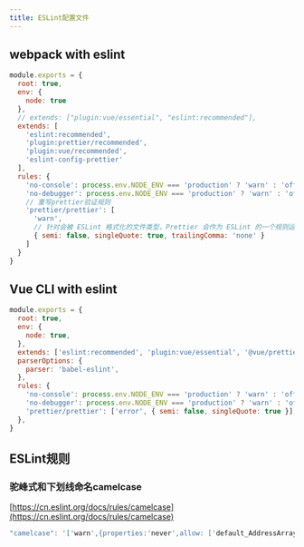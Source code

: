 ```yaml
---
title: ESLint配置文件
---
```




## webpack with eslint

```js
module.exports = {
  root: true,
  env: {
    node: true
  },
  // extends: ["plugin:vue/essential", "eslint:recommended"],
  extends: [
    'eslint:recommended',
    'plugin:prettier/recommended',
    'plugin:vue/recommended',
    'eslint-config-prettier'
  ],
  rules: {
    'no-console': process.env.NODE_ENV === 'production' ? 'warn' : 'off',
    'no-debugger': process.env.NODE_ENV === 'production' ? 'warn' : 'off',
    // 重写prettier验证规则
    'prettier/prettier': [
      'warn',
      // 针对会被 ESLint 格式化的文件类型，Prettier 会作为 ESLint 的一个规则运行并格式化文件，因此需要添加如下配置
      { semi: false, singleQuote: true, trailingComma: 'none' }
    ]
  }
}
```

## Vue CLI with eslint

```js
module.exports = {
  root: true,
  env: {
    node: true,
  },
  extends: ['eslint:recommended', 'plugin:vue/essential', '@vue/prettier'],
  parserOptions: {
    parser: 'babel-eslint',
  },
  rules: {
    'no-console': process.env.NODE_ENV === 'production' ? 'warn' : 'off',
    'no-debugger': process.env.NODE_ENV === 'production' ? 'warn' : 'off',
    'prettier/prettier': ['error', { semi: false, singleQuote: true }],
  },
}
```

## ESLint规则

### 驼峰式和下划线命名camelcase

[https://cn.eslint.org/docs/rules/camelcase](https://cn.eslint.org/docs/rules/camelcase)

```js
"camelcase": '['warn',{properties:'never',allow: ['default_AddressArray']}]'
```

